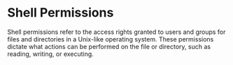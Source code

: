 # Shell Permissions

Shell permissions refer to the access rights granted to users and groups for files and directories in a Unix-like operating system. These permissions dictate what actions can be performed on the file or directory, such as reading, writing, or executing.

